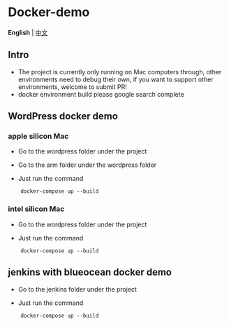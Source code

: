 # Docker-demo

**English** | [中文](/README.md)

## Intro

- The project is currently only running on Mac computers through, other environments need to debug their own, if you want to support other environments, welcome to submit PR!
- docker environment build please google search complete

## WordPress docker demo

### apple silicon Mac

- Go to the wordpress folder under the project

- Go to the arm folder under the wordpress folder

- Just run the command

```shell
    docker-compose up --build
```

### intel silicon Mac

- Go to the wordpress folder under the project

- Just run the command

```shell
    docker-compose up --build
```

## jenkins with blueocean docker demo

- Go to the jenkins folder under the project

- Just run the command

```shell
    docker-compose up --build
```
